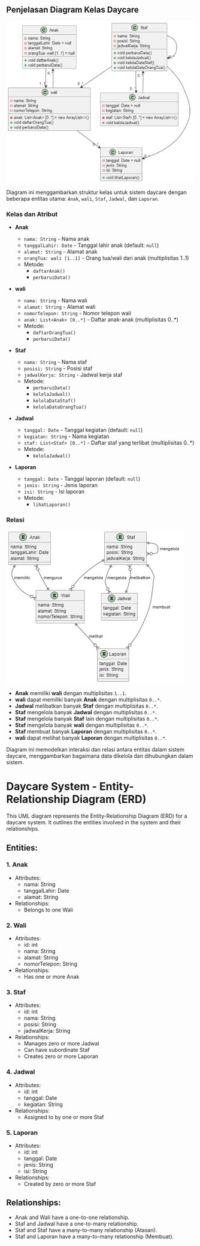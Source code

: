 ## Penjelasan Diagram Kelas Daycare

![alt text](DiagramClass.png)
</br>

Diagram ini menggambarkan struktur kelas untuk sistem daycare dengan beberapa entitas utama: `Anak`, `wali`, `Staf`, `Jadwal`, dan `Laporan`.

### Kelas dan Atribut

- **Anak**

  - `nama: String` - Nama anak
  - `tanggalLahir: Date` - Tanggal lahir anak (default: `null`)
  - `alamat: String` - Alamat anak
  - `orangTua: wali [1..1]` - Orang tua/wali dari anak (multiplisitas 1..1)
  - Metode:
    - `daftarAnak()`
    - `perbaruiData()`

- **wali**

  - `nama: String` - Nama wali
  - `alamat: String` - Alamat wali
  - `nomorTelepon: String` - Nomor telepon wali
  - `anak: List<Anak> [0..*]` - Daftar anak-anak (multiplisitas 0..\*)
  - Metode:
    - `daftarOrangTua()`
    - `perbaruiData()`

- **Staf**

  - `nama: String` - Nama staf
  - `posisi: String` - Posisi staf
  - `jadwalKerja: String` - Jadwal kerja staf
  - Metode:
    - `perbaruiData()`
    - `kelolaJadwal()`
    - `kelolaDataStaf()`
    - `kelolaDataOrangTua()`

- **Jadwal**

  - `tanggal: Date` - Tanggal kegiatan (default: `null`)
  - `kegiatan: String` - Nama kegiatan
  - `staf: List<Staf> [0..*]` - Daftar staf yang terlibat (multiplisitas 0..\*)
  - Metode:
    - `kelolaJadwal()`

- **Laporan**
  - `tanggal: Date` - Tanggal laporan (default: `null`)
  - `jenis: String` - Jenis laporan
  - `isi: String` - Isi laporan
  - Metode:
    - `lihatLaporan()`

### Relasi

![alt text](ERD.png)

- **Anak** memiliki **wali** dengan multiplisitas `1..1`.
- **wali** dapat memiliki banyak **Anak** dengan multiplisitas `0..*`.
- **Jadwal** melibatkan banyak **Staf** dengan multiplisitas `0..*`.
- **Staf** mengelola banyak **Jadwal** dengan multiplisitas `0..*`.
- **Staf** mengelola banyak **Staf** lain dengan multiplisitas `0..*`.
- **Staf** mengelola banyak **wali** dengan multiplisitas `0..*`.
- **Staf** membuat banyak **Laporan** dengan multiplisitas `0..*`.
- **wali** dapat melihat banyak **Laporan** dengan multiplisitas `0..*`.

Diagram ini memodelkan interaksi dan relasi antara entitas dalam sistem daycare, menggambarkan bagaimana data dikelola dan dihubungkan dalam sistem.

# Daycare System - Entity-Relationship Diagram (ERD)

This UML diagram represents the Entity-Relationship Diagram (ERD) for a daycare system. It outlines the entities involved in the system and their relationships.

## Entities:

### 1. Anak

- Attributes:
  - nama: String
  - tanggalLahir: Date
  - alamat: String
- Relationships:
  - Belongs to one Wali

### 2. Wali

- Attributes:
  - id: int
  - nama: String
  - alamat: String
  - nomorTelepon: String
- Relationships:
  - Has one or more Anak

### 3. Staf

- Attributes:
  - id: int
  - nama: String
  - posisi: String
  - jadwalKerja: String
- Relationships:
  - Manages zero or more Jadwal
  - Can have subordinate Staf
  - Creates zero or more Laporan

### 4. Jadwal

- Attributes:
  - id: int
  - tanggal: Date
  - kegiatan: String
- Relationships:
  - Assigned to by one or more Staf

### 5. Laporan

- Attributes:
  - id: int
  - tanggal: Date
  - jenis: String
  - isi: String
- Relationships:
  - Created by zero or more Staf

## Relationships:

- Anak and Wali have a one-to-one relationship.
- Staf and Jadwal have a one-to-many relationship.
- Staf and Staf have a many-to-many relationship (Atasan).
- Staf and Laporan have a many-to-many relationship (Membuat).

